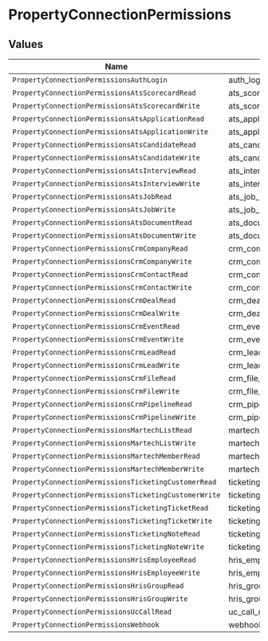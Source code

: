 # PropertyConnectionPermissions


## Values

| Name                                                  | Value                                                 |
| ----------------------------------------------------- | ----------------------------------------------------- |
| `PropertyConnectionPermissionsAuthLogin`              | auth_login                                            |
| `PropertyConnectionPermissionsAtsScorecardRead`       | ats_scorecard_read                                    |
| `PropertyConnectionPermissionsAtsScorecardWrite`      | ats_scorecard_write                                   |
| `PropertyConnectionPermissionsAtsApplicationRead`     | ats_application_read                                  |
| `PropertyConnectionPermissionsAtsApplicationWrite`    | ats_application_write                                 |
| `PropertyConnectionPermissionsAtsCandidateRead`       | ats_candidate_read                                    |
| `PropertyConnectionPermissionsAtsCandidateWrite`      | ats_candidate_write                                   |
| `PropertyConnectionPermissionsAtsInterviewRead`       | ats_interview_read                                    |
| `PropertyConnectionPermissionsAtsInterviewWrite`      | ats_interview_write                                   |
| `PropertyConnectionPermissionsAtsJobRead`             | ats_job_read                                          |
| `PropertyConnectionPermissionsAtsJobWrite`            | ats_job_write                                         |
| `PropertyConnectionPermissionsAtsDocumentRead`        | ats_document_read                                     |
| `PropertyConnectionPermissionsAtsDocumentWrite`       | ats_document_write                                    |
| `PropertyConnectionPermissionsCrmCompanyRead`         | crm_company_read                                      |
| `PropertyConnectionPermissionsCrmCompanyWrite`        | crm_company_write                                     |
| `PropertyConnectionPermissionsCrmContactRead`         | crm_contact_read                                      |
| `PropertyConnectionPermissionsCrmContactWrite`        | crm_contact_write                                     |
| `PropertyConnectionPermissionsCrmDealRead`            | crm_deal_read                                         |
| `PropertyConnectionPermissionsCrmDealWrite`           | crm_deal_write                                        |
| `PropertyConnectionPermissionsCrmEventRead`           | crm_event_read                                        |
| `PropertyConnectionPermissionsCrmEventWrite`          | crm_event_write                                       |
| `PropertyConnectionPermissionsCrmLeadRead`            | crm_lead_read                                         |
| `PropertyConnectionPermissionsCrmLeadWrite`           | crm_lead_write                                        |
| `PropertyConnectionPermissionsCrmFileRead`            | crm_file_read                                         |
| `PropertyConnectionPermissionsCrmFileWrite`           | crm_file_write                                        |
| `PropertyConnectionPermissionsCrmPipelineRead`        | crm_pipeline_read                                     |
| `PropertyConnectionPermissionsCrmPipelineWrite`       | crm_pipeline_write                                    |
| `PropertyConnectionPermissionsMartechListRead`        | martech_list_read                                     |
| `PropertyConnectionPermissionsMartechListWrite`       | martech_list_write                                    |
| `PropertyConnectionPermissionsMartechMemberRead`      | martech_member_read                                   |
| `PropertyConnectionPermissionsMartechMemberWrite`     | martech_member_write                                  |
| `PropertyConnectionPermissionsTicketingCustomerRead`  | ticketing_customer_read                               |
| `PropertyConnectionPermissionsTicketingCustomerWrite` | ticketing_customer_write                              |
| `PropertyConnectionPermissionsTicketingTicketRead`    | ticketing_ticket_read                                 |
| `PropertyConnectionPermissionsTicketingTicketWrite`   | ticketing_ticket_write                                |
| `PropertyConnectionPermissionsTicketingNoteRead`      | ticketing_note_read                                   |
| `PropertyConnectionPermissionsTicketingNoteWrite`     | ticketing_note_write                                  |
| `PropertyConnectionPermissionsHrisEmployeeRead`       | hris_employee_read                                    |
| `PropertyConnectionPermissionsHrisEmployeeWrite`      | hris_employee_write                                   |
| `PropertyConnectionPermissionsHrisGroupRead`          | hris_group_read                                       |
| `PropertyConnectionPermissionsHrisGroupWrite`         | hris_group_write                                      |
| `PropertyConnectionPermissionsUcCallRead`             | uc_call_read                                          |
| `PropertyConnectionPermissionsWebhook`                | webhook                                               |